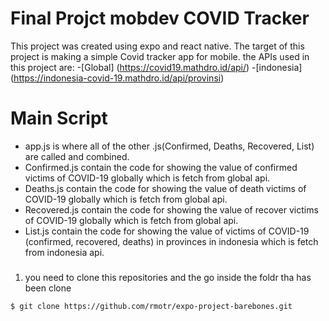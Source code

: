 # Final Projct mobdev COVID Tracker
 
This project was created using expo and react native. The target of this project is making a simple Covid tracker app for mobile.
the APIs used in this project are:
-[Global] (https://covid19.mathdro.id/api/)
-[indonesia] (https://indonesia-covid-19.mathdro.id/api/provinsi)

# Main Script
- app.js is where all of the other .js(Confirmed, Deaths, Recovered, List) are called and combined.
- Confirmed.js contain the code for showing the value of confirmed victims of COVID-19 globally which is fetch from global api.
- Deaths.js contain the code for showing the value of death victims of COVID-19 globally which is fetch from global api.
- Recovered.js contain the code for showing the value of recover victims of COVID-19 globally which is fetch from global api.
- List.js contain the code for showing the value of victims of COVID-19 (confirmed, recovered, deaths) in provinces in indonesia which is fetch from indonesia api.


### 

1. you need to clone this repositories and the go inside the foldr tha has been clone
```
$ git clone https://github.com/rmotr/expo-project-barebones.git

```
